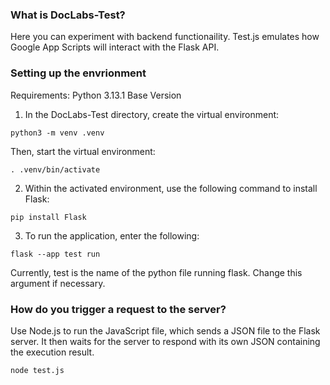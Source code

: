 ### What is DocLabs-Test?

Here you can experiment with backend functionaility. Test.js emulates how Google App Scripts will interact with the Flask API.

### Setting up the envrionment

Requirements: Python 3.13.1 Base Version

1. In the DocLabs-Test directory, create the virtual environment:

```
python3 -m venv .venv
```

Then, start the virtual environment:

```
. .venv/bin/activate
```

2. Within the activated environment, use the following command to install Flask:

```
pip install Flask
```

3. To run the application, enter the following:

```
flask --app test run
```

Currently, test is the name of the python file running flask. Change this argument if necessary.

### How do you trigger a request to the server?

Use Node.js to run the JavaScript file, which sends a JSON file to the Flask server. It then waits for the server to respond with its own JSON containing the execution result.

```
node test.js
```
